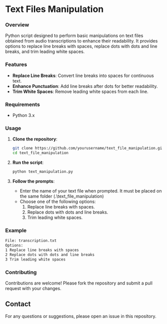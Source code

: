 # Text Files Manipulation

### Overview

Python script designed to perform basic manipulations on text files obtained from audio transcriptions to enhance their readability. It provides options to replace line breaks with spaces, replace dots with dots and line breaks, and trim leading white spaces.

### Features

- **Replace Line Breaks**: Convert line breaks into spaces for continuous text.
- **Enhance Punctuation**: Add line breaks after dots for better readability.
- **Trim White Spaces**: Remove leading white spaces from each line.

### Requirements

- Python 3.x

### Usage

1. **Clone the repository**:
    ```bash
    git clone https://github.com/yourusername/text_file_manipulation.git
    cd text_file_manipulation
    ```

2. **Run the script**:
    ```bash
    python text_manipulation.py
    ```

3. **Follow the prompts**:
    - Enter the name of your text file when prompted. It must be placed on the same folder (.\text_file_manipulation)
    - Choose one of the following options:
        1. Replace line breaks with spaces.
        2. Replace dots with dots and line breaks.
        3. Trim leading white spaces.

### Example

```bash
File: transcription.txt
Options:
1 Replace line breaks with spaces
2 Replace dots with dots and line breaks
3 Trim leading white spaces
```
### Contributing

Contributions are welcome! Please fork the repository and submit a pull request with your changes. 

## Contact

For any questions or suggestions, please open an issue in this repository.
